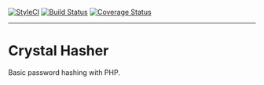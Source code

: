 [![StyleCI](https://github.styleci.io/repos/163552319/shield?style=flat&branch=master)](https://github.styleci.io/repos/163552319)
[![Build Status](https://travis-ci.org/crystal-chess/hasher.svg?branch=master)](https://travis-ci.org/crystal-chess/hasher)
[![Coverage Status](https://coveralls.io/repos/github/crystal-chess/hasher/badge.svg?branch=master)](https://coveralls.io/github/crystal-chess/hasher?branch=master)

-------
# Crystal Hasher
Basic password hashing with PHP.
